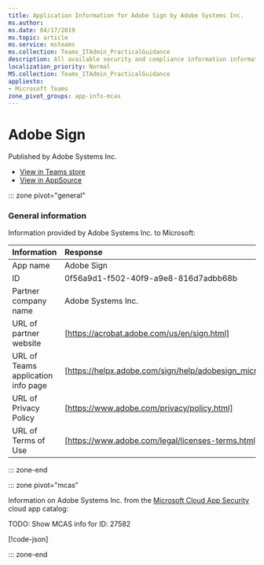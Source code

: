 ```yaml
---
title: Application Information for Adobe Sign by Adobe Systems Inc.
ms.author: 
ms.date: 04/17/2019
ms.topic: article
ms.service: msteams
ms.collection: Teams_ITAdmin_PracticalGuidance
description: All available security and compliance information information for Adobe Sign, its data handling policies, its Microsoft Cloud App Security app catalog information, and security/compliance information in the CSA STAR registry.
localization_priority: Normal
MS.collection: Teams_ITAdmin_PracticalGuidance
appliesto:
- Microsoft Teams
zone_pivot_groups: app-info-mcas
---
```

# Adobe Sign

Published by Adobe Systems Inc.
* <a href="https://teams.microsoft.com/l/app/0f56a9d1-f502-40f9-a9e8-816d7adbb68b" target="_blank">View in Teams store</a>
* <a href="https://appsource.microsoft.com/en-us/product/office/WA104381233" target="_blank">View in AppSource</a>

::: zone pivot="general"

### General information

Information provided by Adobe Systems Inc. to Microsoft:

| **Information** | **Response** |
|:----------------|:-------------|
| App name | Adobe Sign |
| ID | 0f56a9d1-f502-40f9-a9e8-816d7adbb68b |
| Partner company name | Adobe Systems Inc. |
| URL of partner website | [https://acrobat.adobe.com/us/en/sign.html] |
| URL of Teams application info page | [https://helpx.adobe.com/sign/help/adobesign_microsoft_teams.html] |
| URL of Privacy Policy | [https://www.adobe.com/privacy/policy.html] |
| URL of Terms of Use | [https://www.adobe.com/legal/licenses-terms.html] |

::: zone-end


::: zone pivot="mcas"

Information on Adobe Systems Inc. from the [Microsoft Cloud App Security](https://www.microsoft.com/en-us/enterprise-mobility-security/cloud-app-security) cloud app catalog:

TODO: Show MCAS info for ID: 27582

[!code-json[](./json/27582.json)]

::: zone-end

